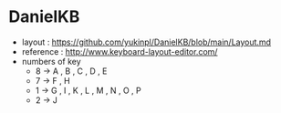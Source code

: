 # DanielKB
- layout : https://github.com/yukinpl/DanielKB/blob/main/Layout.md
- reference : http://www.keyboard-layout-editor.com/  
- numbers of key
  * 8 -> A , B , C , D , E
  * 7 -> F , H
  * 1 -> G , I , K , L , M , N , O , P
  * 2 -> J 
